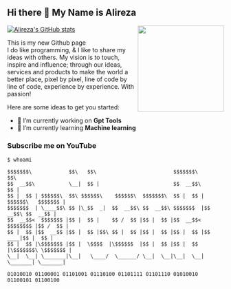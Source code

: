 ## Hi there 👋 My Name is Alireza

[![Alireza's GitHub stats](https://github-readme-stats.vercel.app/api?username=shell255&theme=ayu-mirage)](https://github.com/shell255/)
<img align='right' src='https://user-images.githubusercontent.com/5713670/87202985-820dcb80-c2b6-11ea-9f56-7ec461c497c3.gif' width='200'>

This is my new Github page  
I do like programming, & I like to share my ideas with others. My vision is to touch, inspire and influence; through our ideas, services and products to make the world a better place, pixel by pixel, line of code by line of code, experience by experience. With passion!   

<!--
**ali0discord/ali0discord** is a ✨ _special_ ✨ repository because its `README.md` (this file) appears on your GitHub profile.
-->
Here are some ideas to get you started:

- 🔭 I’m currently working on **Gpt Tools**
- 🌱 I’m currently learning **Machine learning**


### Subscribe me on **YouTube**

```
$ whoami
 
$$$$$$$\            $$\   $$\                         $$$$$$$\                  $$\ 
$$  __$$\           \__|  $$ |                        $$  __$$\                 $$ |
$$ |  $$ | $$$$$$\  $$\ $$$$$$\    $$$$$$\  $$$$$$$\  $$ |  $$ | $$$$$$\   $$$$$$$ |
$$$$$$$  | \____$$\ $$ |\_$$  _|  $$  __$$\ $$  __$$\ $$$$$$$  |$$  __$$\ $$  __$$ |
$$  __$$<  $$$$$$$ |$$ |  $$ |    $$ /  $$ |$$ |  $$ |$$  __$$< $$$$$$$$ |$$ /  $$ |
$$ |  $$ |$$  __$$ |$$ |  $$ |$$\ $$ |  $$ |$$ |  $$ |$$ |  $$ |$$   ____|$$ |  $$ |
$$ |  $$ |\$$$$$$$ |$$ |  \$$$$  |\$$$$$$  |$$ |  $$ |$$ |  $$ |\$$$$$$$\ \$$$$$$$ |
\__|  \__| \_______|\__|   \____/  \______/ \__|  \__|\__|  \__| \_______| \_______|
                                                                                                                              
01010010 01100001 01101001 01110100 01101111 01101110 01010010 01100101 01100100
```
